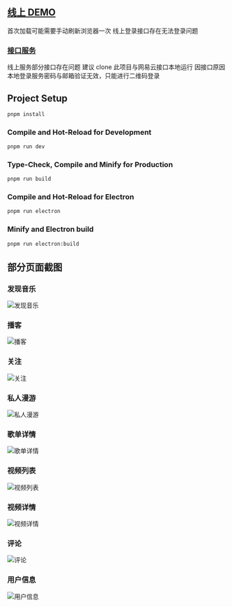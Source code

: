 ## [线上 DEMO](https://www.dshijie.fun/#/index/find-music/personalized-recommendations)

首次加载可能需要手动刷新浏览器一次
线上登录接口存在无法登录问题

### [接口服务](https://github.com/Binaryify/NeteaseCloudMusicApi)

线上服务部分接口存在问题
建议 clone 此项目与网易云接口本地运行
因接口原因本地登录服务密码与邮箱验证无效，只能进行二维码登录

## Project Setup

```sh
pnpm install
```

### Compile and Hot-Reload for Development

```sh
pnpm run dev
```

### Type-Check, Compile and Minify for Production

```sh
pnpm run build
```

### Compile and Hot-Reload for Electron

```sh
pnpm run electron
```

### Minify and Electron build

```sh
pnpm run electron:build
```

## 部分页面截图

### 发现音乐

![发现音乐](./docs/assets/find_music.png)

### 播客

![播客](./docs/assets/dj.png)

### 关注

![关注](./docs/assets/follow.png)

### 私人漫游

![私人漫游](./docs/assets/fm.png)

### 歌单详情

![歌单详情](./docs/assets/playlist_detail.png)

### 视频列表

![视频列表](./docs/assets/video_list.png)

### 视频详情

![视频详情](./docs/assets/video_detail.png)

### 评论

![评论](./docs/assets/comments.png)

### 用户信息

![用户信息](./docs/assets/profile.png)
